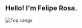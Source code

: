 ## Hello! I'm Felipe Rosa.

![Top Langs](https://github-readme-stats.vercel.app/api/top-langs/?username=FRBMorais&layout=compact)
